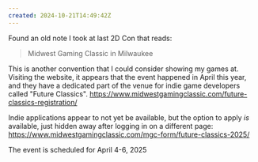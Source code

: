 ```yaml
---
created: 2024-10-21T14:49:42Z
---
```


Found an old note I took at last 2D Con that reads:

> Midwest Gaming Classic in Milwaukee

This is another convention that I could consider showing my games at. Visiting the website, it appears that the event happened in April this year, and they have a dedicated part of the venue for indie game developers called "Future Classics". https://www.midwestgamingclassic.com/future-classics-registration/

Indie applications appear to not yet be available, but the option to apply _is_ available, just hidden away after logging in on a different page: https://www.midwestgamingclassic.com/mgc-form/future-classics-2025/

The event is scheduled for April 4-6, 2025
